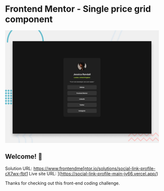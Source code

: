 # Frontend Mentor - Single price grid component

![Design preview for the Single price grid component coding challenge](./design/desktop-preview.jpg)

## Welcome! 👋

Solution URL: https://www.frontendme[ntor.io/solutions/social-link-profile-cX7wx-fbt1
Live site URL: ](https://social-link-profile-main-jy66.vercel.app/)

Thanks for checking out this front-end coding challenge.
